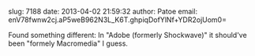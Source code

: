 slug:    7188
date:    2013-04-02 21:59:32
author:  Patoe
email:   enV78fwnw2cj.aP5weB962N3L_K6T.ghpiqDofYlNf+YDR2ojUom0=

Found something different: In "Adobe (formerly Shockwave)" it
should've been "formely Macromedia" I guess.

